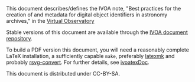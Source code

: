 This document describes/defines the IVOA note, "Best practices for the
creation of and metadata for digital object identifiers in astronomy
archives," in the [Virtual Observatory](https://ivoa.net)

Stable versions of this document are available through the [IVOA
document repository](http://ivoa.net/documents/).

To build a PDF version this document, you will need a reasonably
complete LaTeX installation, a sufficiently capable `make`, preferably
[latexmk](https://www.cantab.net/users/johncollins/software/latexmk/) and probably
[rsvg-convert](https://wiki.gnome.org/Projects/LibRsvg). For further
details, see [ivoatexDoc](https://github.com/ivoa-std/ivoatex).

This document is distributed under CC-BY-SA.
